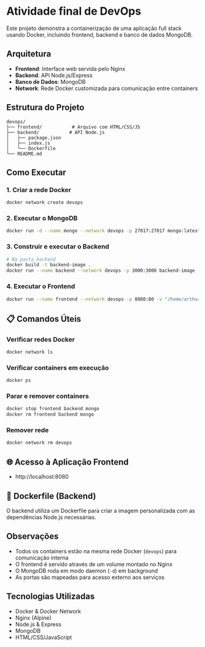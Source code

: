 # Atividade final de DevOps

Este projeto demonstra a containerização de uma aplicação full stack usando Docker, incluindo frontend, backend e banco de dados MongoDB.

## Arquitetura

- **Frontend**: Interface web servida pelo Nginx
- **Backend**: API Node.js/Express
- **Banco de Dados**: MongoDB
- **Network**: Rede Docker customizada para comunicação entre containers

## Estrutura do Projeto

```
devops/
├── frontend/           # Arquivo com HTML/CSS/JS
├── backend/           # API Node.js
│   ├── package.json
│   ├── index.js
│   └── Dockerfile
└── README.md
```

## Como Executar

### 1. Criar a rede Docker

```bash
docker network create devops
```

### 2. Executar o MongoDB

```bash
docker run -d --name mongo --network devops -p 27017:27017 mongo:latest
```

### 3. Construir e executar o Backend

```bash
# Na pasta backend
docker build -t backend-image .
docker run --name backend --network devops -p 3000:3000 backend-image
```

### 4. Executar o Frontend

```bash
docker run --name frontend --network devops -p 8080:80 -v "/home/arthur/Documentos/faculdade/devops/frontend:/usr/share/nginx/html" nginx:alpine
```

## 📋 Comandos Úteis

### Verificar redes Docker
```bash
docker network ls
```

### Verificar containers em execução
```bash
docker ps
```

### Parar e remover containers
```bash
docker stop frontend backend mongo
docker rm frontend backend mongo
```

### Remover rede
```bash
docker network rm devops
```

## 🌐 Acesso à Aplicação Frontend

- http://localhost:8080




## 🐳 Dockerfile (Backend)

O backend utiliza um Dockerfile para criar a imagem personalizada com as dependências Node.js necessárias.

## Observações

- Todos os containers estão na mesma rede Docker (`devops`) para comunicação interna
- O frontend é servido através de um volume montado no Nginx
- O MongoDB roda em modo daemon (`-d`) em background
- As portas são mapeadas para acesso externo aos serviços

## Tecnologias Utilizadas

- Docker & Docker Network
- Nginx (Alpine)
- Node.js & Express
- MongoDB
- HTML/CSS/JavaScript

 